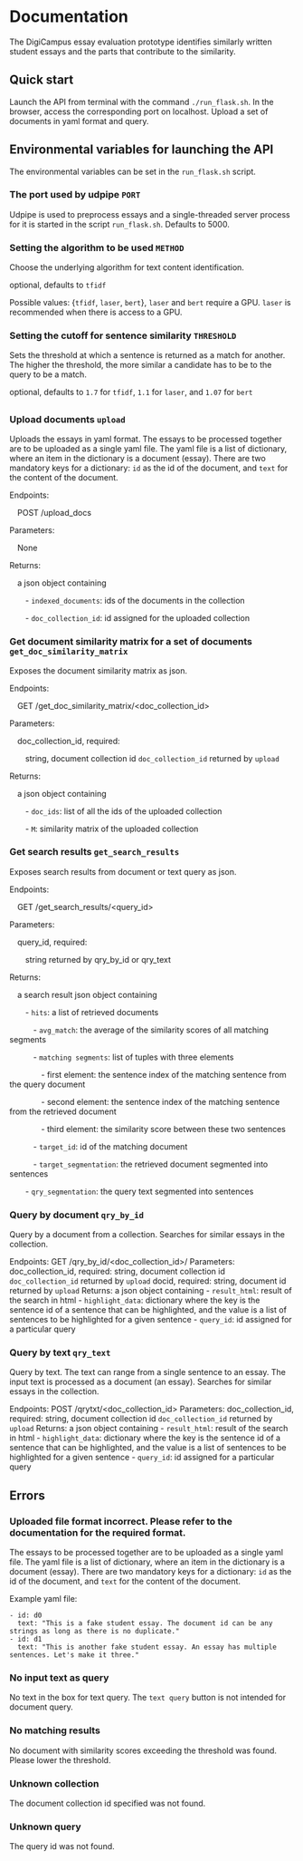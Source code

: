 # Documentation

The DigiCampus essay evaluation prototype identifies similarly written student essays and the parts that contribute to the similarity.


## Quick start

Launch the API from terminal with the command `./run_flask.sh`. In the browser, access the corresponding port on localhost. Upload a set of documents in yaml format and query.


## Environmental variables for launching the API

The environmental variables can be set in the `run_flask.sh` script.

### The port used by udpipe `PORT`

Udpipe is used to preprocess essays and a single-threaded server process for it is started in the script `run_flask.sh`. Defaults to 5000.


### Setting the algorithm to be used `METHOD`

Choose the underlying algorithm for text content identification.

optional, defaults to `tfidf`

Possible values: {`tfidf`, `laser`, `bert`}, `laser` and `bert` require a GPU. `laser` is recommended when there is access to a GPU.


### Setting the cutoff for sentence similarity `THRESHOLD`

Sets the threshold at which a sentence is returned as a match for another. The higher the threshold, the more similar a candidate has to be to the query to be a match.

optional, defaults to `1.7` for `tfidf`, `1.1` for `laser`, and `1.07` for `bert`


## <what should this be called>

### Upload documents `upload`

Uploads the essays in yaml format. The essays to be processed together are to be uploaded as a single yaml file. The yaml file is a list of dictionary, where an item in the dictionary is a document (essay). There are two mandatory keys for a dictionary: `id` as the id of the document, and `text` for the content of the document.

Endpoints:

&emsp;POST /upload_docs

Parameters:

&emsp;None

Returns:

&emsp;a json object containing
  
&emsp;&emsp;- `indexed_documents`: ids of the documents in the collection
    
&emsp;&emsp;- `doc_collection_id`: id assigned for the uploaded collection


### Get document similarity matrix for a set of documents `get_doc_similarity_matrix`

Exposes the document similarity matrix as json.

Endpoints:

&emsp;GET /get_doc_similarity_matrix/<doc_collection_id>

Parameters:

&emsp;doc_collection_id, required:

&emsp;&emsp;string, document collection id `doc_collection_id` returned by `upload`

Returns:

&emsp;a json object containing

&emsp;&emsp;- `doc_ids`: list of all the ids of the uploaded collection

&emsp;&emsp;- `M`: similarity matrix of the uploaded collection


### Get search results `get_search_results`

Exposes search results from document or text query as json.

Endpoints:

&emsp;GET /get_search_results/<query_id>

Parameters:

&emsp;query_id, required:

&emsp;&emsp;string returned by qry_by_id or qry_text

Returns:

&emsp;a search result json object containing

&emsp;&emsp;- `hits`: a list of retrieved documents

&emsp;&emsp;&emsp;- `avg_match`: the average of the similarity scores of all matching segments

&emsp;&emsp;&emsp;- `matching segments`: list of tuples with three elements

&emsp;&emsp;&emsp;&emsp;- first element: the sentence index of the matching sentence from the query document

&emsp;&emsp;&emsp;&emsp;- second element: the sentence index of the matching sentence from the retrieved document

&emsp;&emsp;&emsp;&emsp;- third element: the similarity score between these two sentences

&emsp;&emsp;&emsp;- `target_id`: id of the matching document

&emsp;&emsp;&emsp;- `target_segmentation`: the retrieved document segmented into sentences

&emsp;&emsp;- `qry_segmentation`: the query text segmented into sentences


### Query by document `qry_by_id`

Query by a document from a collection. Searches for similar essays in the collection.

Endpoints:
  GET /qry_by_id/<doc_collection_id>/<docid>
Parameters:
  doc_collection_id, required:
    string, document collection id `doc_collection_id` returned by `upload`
  docid, required:
    string, document id returned by `upload`
Returns:
  a json object containing
    - `result_html`: result of the search in html
    - `highlight_data`: dictionary where the key is the sentence id of a sentence that can be highlighted, and the value is a list of sentences to be highlighted for a given sentence
    - `query_id`: id assigned for a particular query


### Query by text `qry_text`

Query by text. The text can range from a single sentence to an essay. The input text is processed as a document (an essay). Searches for similar essays in the collection.

Endpoints:
  POST /qrytxt/<doc_collection_id>
Parameters:
  doc_collection_id, required:
    string, document collection id `doc_collection_id` returned by `upload`
Returns:
  a json object containing
    - `result_html`: result of the search in html
    - `highlight_data`: dictionary where the key is the sentence id of a sentence that can be highlighted, and the value is a list of sentences to be highlighted for a given sentence
    - `query_id`: id assigned for a particular query


## Errors

### Uploaded file format incorrect. Please refer to the documentation for the required format.

The essays to be processed together are to be uploaded as a single yaml file. The yaml file is a list of dictionary, where an item in the dictionary is a document (essay). There are two mandatory keys for a dictionary: `id` as the id of the document, and `text` for the content of the document.

Example yaml file:

```
- id: d0
  text: "This is a fake student essay. The document id can be any strings as long as there is no duplicate."
- id: d1
  text: "This is another fake student essay. An essay has multiple sentences. Let's make it three."
```


### No input text as query

No text in the box for text query. The `text query` button is not intended for document query.


### No matching results

No document with similarity scores exceeding the threshold was found. Please lower the threshold.


### Unknown collection

The document collection id specified was not found.


### Unknown query

The query id was not found.